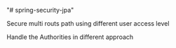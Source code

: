 "# spring-security-jpa" 

Secure multi routs path using different user access level

Handle the Authorities in different approach